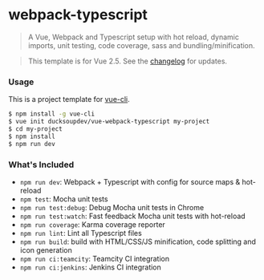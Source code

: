# webpack-typescript

> A Vue, Webpack and Typescript setup with hot reload, dynamic imports, unit testing, 
code coverage, sass and bundling/minification.

> This template is for Vue 2.5. See the [changelog](CHANGELOG.md) for updates.

### Usage

This is a project template for [vue-cli](https://github.com/vuejs/vue-cli).

``` bash
$ npm install -g vue-cli
$ vue init ducksoupdev/vue-webpack-typescript my-project
$ cd my-project
$ npm install
$ npm run dev
```

### What's Included

- `npm run dev`: Webpack + Typescript with config for source maps & hot-reload
- `npm test`: Mocha unit tests
- `npm run test:debug`: Debug Mocha unit tests in Chrome
- `npm run test:watch`: Fast feedback Mocha unit tests with hot-reload
- `npm run coverage`: Karma coverage reporter
- `npm run lint`: Lint all Typescript files
- `npm run build`: build with HTML/CSS/JS minification, code splitting and icon generation
- `npm run ci:teamcity`: Teamcity CI integration
- `npm run ci:jenkins`: Jenkins CI integration
